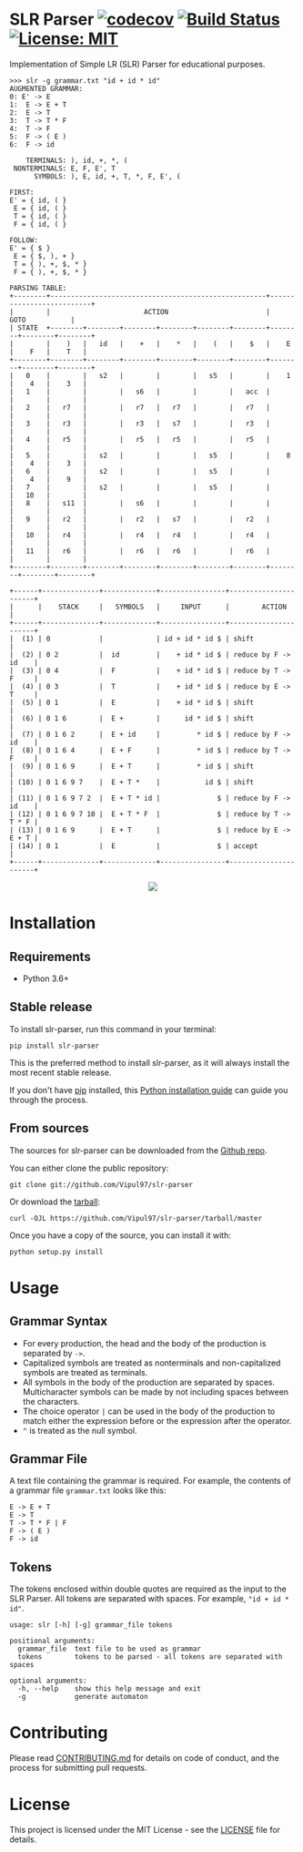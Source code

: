 # SLR Parser [![codecov](https://codecov.io/gh/Vipul97/slr-parser/branch/master/graph/badge.svg)](https://codecov.io/gh/Vipul97/slr-parser) [![Build Status](https://travis-ci.org/Vipul97/slr-parser.svg?branch=master)](https://travis-ci.org/Vipul97/slr-parser) [![License: MIT](https://img.shields.io/badge/License-MIT-blue.svg)](https://opensource.org/licenses/MIT)

Implementation of Simple LR (SLR) Parser for educational purposes.

```
>>> slr -g grammar.txt "id + id * id"
AUGMENTED GRAMMAR:
0: E' -> E
1:  E -> E + T
2:  E -> T
3:  T -> T * F
4:  T -> F
5:  F -> ( E )
6:  F -> id

    TERMINALS: ), id, +, *, (
 NONTERMINALS: E, F, E', T
      SYMBOLS: ), E, id, +, T, *, F, E', (

FIRST:
E' = { id, ( }
 E = { id, ( }
 T = { id, ( }
 F = { id, ( }

FOLLOW:
E' = { $ }
 E = { $, ), + }
 T = { ), +, $, * }
 F = { ), +, $, * }

PARSING TABLE:
+--------+-----------------------------------------------------+--------------------------+
|        |                       ACTION                        |           GOTO           |
| STATE  +--------+--------+--------+--------+--------+--------+--------+--------+--------+
|        |    )   |   id   |    +   |    *   |    (   |    $   |    E   |    F   |    T   |
+--------+--------+--------+--------+--------+--------+--------+--------+--------+--------+
|   0    |        |   s2   |        |        |   s5   |        |    1   |    4   |    3   |
|   1    |        |        |   s6   |        |        |   acc  |        |        |        |
|   2    |   r7   |        |   r7   |   r7   |        |   r7   |        |        |        |
|   3    |   r3   |        |   r3   |   s7   |        |   r3   |        |        |        |
|   4    |   r5   |        |   r5   |   r5   |        |   r5   |        |        |        |
|   5    |        |   s2   |        |        |   s5   |        |    8   |    4   |    3   |
|   6    |        |   s2   |        |        |   s5   |        |        |    4   |    9   |
|   7    |        |   s2   |        |        |   s5   |        |        |   10   |        |
|   8    |   s11  |        |   s6   |        |        |        |        |        |        |
|   9    |   r2   |        |   r2   |   s7   |        |   r2   |        |        |        |
|   10   |   r4   |        |   r4   |   r4   |        |   r4   |        |        |        |
|   11   |   r6   |        |   r6   |   r6   |        |   r6   |        |        |        |
+--------+--------+--------+--------+--------+--------+--------+--------+--------+--------+

+------+--------------+-------------+----------------+----------------------+
|      |    STACK     |   SYMBOLS   |     INPUT      |        ACTION        |
+------+--------------+-------------+----------------+----------------------+
|  (1) | 0            |             | id + id * id $ | shift                |
|  (2) | 0 2          |  id         |    + id * id $ | reduce by F -> id    |
|  (3) | 0 4          |  F          |    + id * id $ | reduce by T -> F     |
|  (4) | 0 3          |  T          |    + id * id $ | reduce by E -> T     |
|  (5) | 0 1          |  E          |    + id * id $ | shift                |
|  (6) | 0 1 6        |  E +        |      id * id $ | shift                |
|  (7) | 0 1 6 2      |  E + id     |         * id $ | reduce by F -> id    |
|  (8) | 0 1 6 4      |  E + F      |         * id $ | reduce by T -> F     |
|  (9) | 0 1 6 9      |  E + T      |         * id $ | shift                |
| (10) | 0 1 6 9 7    |  E + T *    |           id $ | shift                |
| (11) | 0 1 6 9 7 2  |  E + T * id |              $ | reduce by F -> id    |
| (12) | 0 1 6 9 7 10 |  E + T * F  |              $ | reduce by T -> T * F |
| (13) | 0 1 6 9      |  E + T      |              $ | reduce by E -> E + T |
| (14) | 0 1          |  E          |              $ | accept               |
+------+--------------+-------------+----------------+----------------------+
```

<p align="center">
  <img src="example.jpg">
  <br/>
</p>

# Installation

## Requirements
* Python 3.6+

## Stable release

To install slr-parser, run this command in your terminal:

```
pip install slr-parser
```

This is the preferred method to install slr-parser, as it will always install the most recent stable release.

If you don't have [pip](https://pip.pypa.io) installed, this [Python installation guide](http://docs.python-guide.org/en/latest/starting/installation/) can guide you through the process.

## From sources

The sources for slr-parser can be downloaded from the [Github repo](https://github.com/Vipul97/slr-parser).

You can either clone the public repository:

```
git clone git://github.com/Vipul97/slr-parser
```

Or download the [tarball](https://github.com/Vipul97/slr-parser/tarball/master):

```
curl -OJL https://github.com/Vipul97/slr-parser/tarball/master
```

Once you have a copy of the source, you can install it with:

```
python setup.py install
```

# Usage

## Grammar Syntax
* For every production, the head and the body of the production is separated by ``` -> ```.
* Capitalized symbols are treated as nonterminals and non-capitalized symbols are treated as terminals.
* All symbols in the body of the production are separated by spaces. Multicharacter symbols can be made by not including spaces between the characters.
* The choice operator ``` | ``` can be used in the body of the production to match either the expression before or the expression after the operator.
* ```^``` is treated as the null symbol.

## Grammar File
A text file containing the grammar is required. For example, the contents of a grammar file ```grammar.txt``` looks like this:

```
E -> E + T
E -> T
T -> T * F | F
F -> ( E )
F -> id
```

## Tokens
The tokens enclosed within double quotes are required as the input to the SLR Parser. All tokens are separated with spaces. For example, ```"id + id * id"```.

    usage: slr [-h] [-g] grammar_file tokens

    positional arguments:
      grammar_file  text file to be used as grammar
      tokens        tokens to be parsed - all tokens are separated with spaces

    optional arguments:
      -h, --help    show this help message and exit
      -g            generate automaton

# Contributing

Please read [CONTRIBUTING.md](CONTRIBUTING.md) for details on code of conduct, and the process for submitting pull requests.

# License

This project is licensed under the MIT License - see the [LICENSE](LICENSE) file for details.
